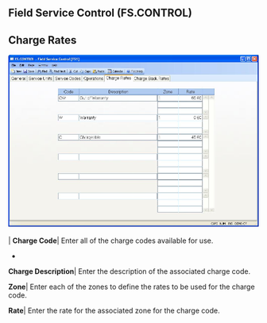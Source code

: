 ## Field Service Control (FS.CONTROL)
<PageHeader />

## Charge Rates

![](./FS-CONTROL-5.jpg)

| **Charge Code**|  Enter all of the charge codes available for use.

-  
**Charge Description**|  Enter the description of the associated charge code.

**Zone**|  Enter each of the zones to define the rates to be used for the
charge code.

**Rate**|  Enter the rate for the associated zone for the charge code.


<badge text= "Version 8.10.57 " vertical="middle" />

<PageFooter />
